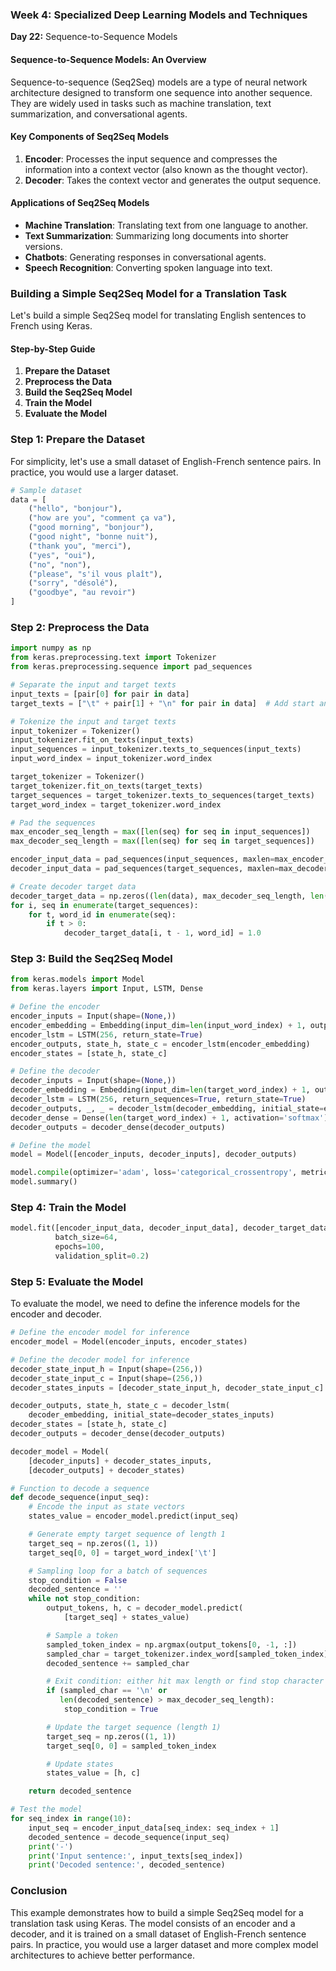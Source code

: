 ### Week 4: Specialized Deep Learning Models and Techniques

**Day 22:** Sequence-to-Sequence Models

#### Sequence-to-Sequence Models: An Overview

Sequence-to-sequence (Seq2Seq) models are a type of neural network architecture designed to transform one sequence into another sequence. They are widely used in tasks such as machine translation, text summarization, and conversational agents.

#### Key Components of Seq2Seq Models

1. **Encoder**: Processes the input sequence and compresses the information into a context vector (also known as the thought vector).
2. **Decoder**: Takes the context vector and generates the output sequence.

#### Applications of Seq2Seq Models

- **Machine Translation**: Translating text from one language to another.
- **Text Summarization**: Summarizing long documents into shorter versions.
- **Chatbots**: Generating responses in conversational agents.
- **Speech Recognition**: Converting spoken language into text.

### Building a Simple Seq2Seq Model for a Translation Task

Let's build a simple Seq2Seq model for translating English sentences to French using Keras.

#### Step-by-Step Guide

1. **Prepare the Dataset**
2. **Preprocess the Data**
3. **Build the Seq2Seq Model**
4. **Train the Model**
5. **Evaluate the Model**

### Step 1: Prepare the Dataset

For simplicity, let's use a small dataset of English-French sentence pairs. In practice, you would use a larger dataset.

```python
# Sample dataset
data = [
    ("hello", "bonjour"),
    ("how are you", "comment ça va"),
    ("good morning", "bonjour"),
    ("good night", "bonne nuit"),
    ("thank you", "merci"),
    ("yes", "oui"),
    ("no", "non"),
    ("please", "s'il vous plaît"),
    ("sorry", "désolé"),
    ("goodbye", "au revoir")
]
```

### Step 2: Preprocess the Data

```python
import numpy as np
from keras.preprocessing.text import Tokenizer
from keras.preprocessing.sequence import pad_sequences

# Separate the input and target texts
input_texts = [pair[0] for pair in data]
target_texts = ["\t" + pair[1] + "\n" for pair in data]  # Add start and end tokens

# Tokenize the input and target texts
input_tokenizer = Tokenizer()
input_tokenizer.fit_on_texts(input_texts)
input_sequences = input_tokenizer.texts_to_sequences(input_texts)
input_word_index = input_tokenizer.word_index

target_tokenizer = Tokenizer()
target_tokenizer.fit_on_texts(target_texts)
target_sequences = target_tokenizer.texts_to_sequences(target_texts)
target_word_index = target_tokenizer.word_index

# Pad the sequences
max_encoder_seq_length = max([len(seq) for seq in input_sequences])
max_decoder_seq_length = max([len(seq) for seq in target_sequences])

encoder_input_data = pad_sequences(input_sequences, maxlen=max_encoder_seq_length, padding='post')
decoder_input_data = pad_sequences(target_sequences, maxlen=max_decoder_seq_length, padding='post')

# Create decoder target data
decoder_target_data = np.zeros((len(data), max_decoder_seq_length, len(target_word_index) + 1), dtype='float32')
for i, seq in enumerate(target_sequences):
    for t, word_id in enumerate(seq):
        if t > 0:
            decoder_target_data[i, t - 1, word_id] = 1.0
```

### Step 3: Build the Seq2Seq Model

```python
from keras.models import Model
from keras.layers import Input, LSTM, Dense

# Define the encoder
encoder_inputs = Input(shape=(None,))
encoder_embedding = Embedding(input_dim=len(input_word_index) + 1, output_dim=256)(encoder_inputs)
encoder_lstm = LSTM(256, return_state=True)
encoder_outputs, state_h, state_c = encoder_lstm(encoder_embedding)
encoder_states = [state_h, state_c]

# Define the decoder
decoder_inputs = Input(shape=(None,))
decoder_embedding = Embedding(input_dim=len(target_word_index) + 1, output_dim=256)(decoder_inputs)
decoder_lstm = LSTM(256, return_sequences=True, return_state=True)
decoder_outputs, _, _ = decoder_lstm(decoder_embedding, initial_state=encoder_states)
decoder_dense = Dense(len(target_word_index) + 1, activation='softmax')
decoder_outputs = decoder_dense(decoder_outputs)

# Define the model
model = Model([encoder_inputs, decoder_inputs], decoder_outputs)

model.compile(optimizer='adam', loss='categorical_crossentropy', metrics=['accuracy'])
model.summary()
```

### Step 4: Train the Model

```python
model.fit([encoder_input_data, decoder_input_data], decoder_target_data,
          batch_size=64,
          epochs=100,
          validation_split=0.2)
```

### Step 5: Evaluate the Model

To evaluate the model, we need to define the inference models for the encoder and decoder.

```python
# Define the encoder model for inference
encoder_model = Model(encoder_inputs, encoder_states)

# Define the decoder model for inference
decoder_state_input_h = Input(shape=(256,))
decoder_state_input_c = Input(shape=(256,))
decoder_states_inputs = [decoder_state_input_h, decoder_state_input_c]

decoder_outputs, state_h, state_c = decoder_lstm(
    decoder_embedding, initial_state=decoder_states_inputs)
decoder_states = [state_h, state_c]
decoder_outputs = decoder_dense(decoder_outputs)

decoder_model = Model(
    [decoder_inputs] + decoder_states_inputs,
    [decoder_outputs] + decoder_states)

# Function to decode a sequence
def decode_sequence(input_seq):
    # Encode the input as state vectors
    states_value = encoder_model.predict(input_seq)

    # Generate empty target sequence of length 1
    target_seq = np.zeros((1, 1))
    target_seq[0, 0] = target_word_index['\t']

    # Sampling loop for a batch of sequences
    stop_condition = False
    decoded_sentence = ''
    while not stop_condition:
        output_tokens, h, c = decoder_model.predict(
            [target_seq] + states_value)

        # Sample a token
        sampled_token_index = np.argmax(output_tokens[0, -1, :])
        sampled_char = target_tokenizer.index_word[sampled_token_index]
        decoded_sentence += sampled_char

        # Exit condition: either hit max length or find stop character
        if (sampled_char == '\n' or
           len(decoded_sentence) > max_decoder_seq_length):
            stop_condition = True

        # Update the target sequence (length 1)
        target_seq = np.zeros((1, 1))
        target_seq[0, 0] = sampled_token_index

        # Update states
        states_value = [h, c]

    return decoded_sentence

# Test the model
for seq_index in range(10):
    input_seq = encoder_input_data[seq_index: seq_index + 1]
    decoded_sentence = decode_sequence(input_seq)
    print('-')
    print('Input sentence:', input_texts[seq_index])
    print('Decoded sentence:', decoded_sentence)
```

### Conclusion

This example demonstrates how to build a simple Seq2Seq model for a translation task using Keras. The model consists of an encoder and a decoder, and it is trained on a small dataset of English-French sentence pairs. In practice, you would use a larger dataset and more complex model architectures to achieve better performance.
